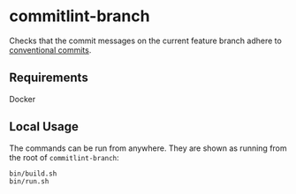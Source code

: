 # commitlint-branch

Checks that the commit messages on the current feature branch adhere to
[conventional commits](https://www.conventionalcommits.org/en/v1.0.0/).

## Requirements

Docker

## Local Usage

The commands can be run from anywhere. They are shown as running from the
root of `commitlint-branch`:

```bash
bin/build.sh
bin/run.sh
```

